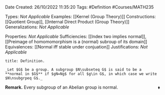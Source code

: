 <div class="topSpace"></div>

Date Created: 26/10/2022 11:35:20
Tags: #Definition #Courses/MATH235

Types: _Not Applicable_
Examples: [[Kernel (Group Theory)]]
Constructions: [[Quotient Group]], [[Internal Direct Product (Group Theory)]]
Generalizations: _Not Applicable_

Properties: _Not Applicable_
Sufficiencies: [[Index two implies normal]], [[Preimage of homomomorphism is a (normal) subroup of its domain]]
Equivalences: [[Normal iff stable under conjuation]]
Justifications: _Not Applicable_

``` ad-Definition
title: Definition.

_Let $G$ be a group. A subgroup $N\subseteq G$ is said to be a **normal in $G$** if $gN=Ng$ for all $g\in G$, in which case we write $N\nsubgrpeq G$._

```

**Remark.** Every subgroup of an Abelian group is normal.<span style="float:right;">$\blacklozenge$</span>
